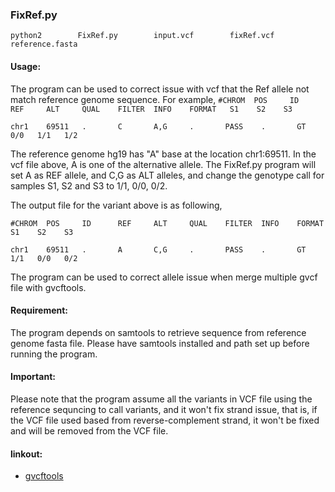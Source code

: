 ### FixRef.py

`python2        FixRef.py        input.vcf        fixRef.vcf        reference.fasta`

#### Usage:
The program can be used to correct issue with vcf that the Ref allele not match reference genome sequence. For example,
`#CHROM  POS     ID      REF     ALT     QUAL    FILTER  INFO    FORMAT   S1    S2    S3`

`chr1    69511   .       C       A,G     .       PASS    .       GT       0/0   1/1   1/2`

The reference genome hg19 has "A" base at the location chr1:69511. In the vcf file above, A is one of the alternative allele. The FixRef.py program will set A as REF allele, and C,G as ALT alleles, and change the genotype call for samples S1, S2 and S3 to 1/1, 0/0, 0/2.

The output file for the variant above is as following,

`#CHROM  POS     ID      REF     ALT     QUAL    FILTER  INFO    FORMAT    S1    S2    S3`

`chr1    69511   .       A       C,G     .       PASS    .       GT        1/1   0/0   0/2`

The program can be used to correct allele issue when merge multiple gvcf file with gvcftools.

#### Requirement:
The program depends on samtools to retrieve sequence from reference genome fasta file. Please have samtools installed and path set up before running the program.

#### Important:
Please note that the program assume all the variants in VCF file using the reference sequncing to call variants, and it won't fix strand issue, that is, if the VCF file used based from reverse-complement strand, it won't be fixed and will be removed from the VCF file.

#### linkout:
   - [gvcftools](https://sites.google.com/site/gvcftools/)
